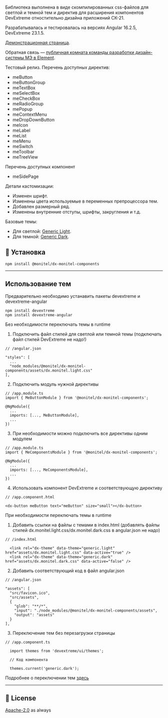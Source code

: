 Библиотека выполнена в виде скомпилированных css-файлов для светлой и темной тем и директив для расширения компонентов DevExtreme отностительно дизайна приложений СК-21.

Разрабатывалась и тестировалась на версиях Angular 16.2.5, DevExtreme 23.1.5.

[Демонстрационная страница](https://ck-designsystem.oiktest.local/dx-monitel-themes/).

Обратная связь — [публичная комната команды разработки дизайн-системы МЭ в Element](#UI:monitel.com).

Тестовый релиз. Перечень доступных директив:

- meButton
- meButtonGroup
- meTextBox
- meSelectBox
- meCheckBox
- meRadioGroup
- mePopup
- meContextMenu
- meDropDownButton
- meIcon
- meLabel
- meList
- meMenu
- meSwitch
- meToolbar
- meTreeView

Перечень доступных компонент

- meSidePage

Детали кастомизации:

- Изменен шрифт.
- Изменены цвета используемые в переменных препроцессора тем.
- Добавлен размерный ряд.
- Изменены внутренние отступы, шрифты, закругления и т.д.

Базовые темы:

- Для светлой: [Generic Light](https://devexpress.github.io/ThemeBuilder/advanced/generic/light/base.common/).
- Для темной: [Generic Dark](https://devexpress.github.io/ThemeBuilder/advanced/generic/dark/base.common/).

## 🔧 Установка

```
npm install @monitel/dx-monitel-components
```

---

## Использование тем

Предварительно необходимо устанавить пакеты devextreme и devextreme-angular

```
npm install devextreme
npm install devextreme-angular
```

Без необходимости переключать темы в runtime

1. Подключить файл стилей для светлой или темной темы (подключать файл стилей DevExtreme не надо!)

```
// /angular.json

"styles": [
  ...
  "node_modules/@monitel/dx-monitel-components/assets/dx.monitel.light.css"
],
```

2. Подключить модуль нужной директивы

```
// /app.module.ts
import { MeButtonModule } from '@monitel/dx-monitel-components';

@NgModule({
  ...
  imports: [..., MeButtonModule],
  ...
})
```

3. При необходимости можно подключить все директивы одним модулем

```
// /app.module.ts
import { MeComponentsModule } from '@monitel/dx-monitel-components';

@NgModule({
  ...
  imports: [..., MeComponentsModule],
  ...
})
```

4. Использовать компонент DevExtreme и соответствующую директиву

```
// /app.component.html

<dx-button meButton text="meButton" size="small"></dx-button>
```

При необходимости переключать темы в runtime

1. Добавить ссылки на файлы с темами в index.html (добавлять файлы стилей dx.monitel.light.css/dx.monitel.dark.css в angular.json не надо)

```
// /index.html

  <link rel="dx-theme" data-theme="generic.light" href="assets/dx.monitel.light.css" data-active="true" />
  <link rel="dx-theme" data-theme="generic.dark" href="assets/dx.monitel.dark.css" data-active="false" />
```

2. Добавить соответствующий код в файл angular.json

```
// /angular.json

"assets": [
  "src/favicon.ico",
  "src/assets",
  {
    "glob": "**/*",
    "input": "./node_modules/@monitel/dx-monitel-components/assets",
    "output": "assets"
  }
],
```

3. Переключение тем без перезагрузки страницы

```
// /app.component.ts

  import themes from 'devextreme/ui/themes';

  // Код компонента

  themes.current('generic.dark');
```

Подробнее о переключении тем [здесь](https://js.devexpress.com/Angular/Documentation/Guide/Themes_and_Styles/Predefined_Themes/#Switch_Between_Themes_at_Runtime)

---

## 🥂 License

[Apache-2.0](./LICENSE.md) as always
